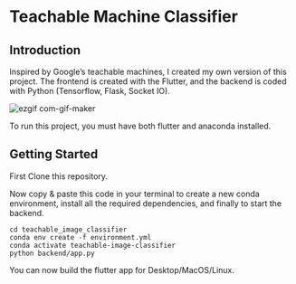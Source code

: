 # Teachable Machine Classifier

## Introduction

Inspired by Google’s teachable machines, I created my own version of this project. The frontend is created with the Flutter, and the backend is coded with Python (Tensorflow, Flask, Socket IO).


![ezgif com-gif-maker](https://user-images.githubusercontent.com/34202100/148705686-5f4705b7-2754-4e20-bfb4-f94faa194ce0.gif)


To run this project, you must have both flutter and anaconda installed.

## Getting Started

First Clone this repository.

Now copy & paste this code in your terminal to create a new conda environment, install all the required dependencies, and finally to start the backend.

```test
cd teachable_image_classifier
conda env create -f environment.yml
conda activate teachable-image-classifier
python backend/app.py
```

You can now build the flutter app for Desktop/MacOS/Linux.
